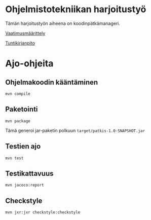 # Ohjelmistotekniikan harjoitustyö

Tämän harjoitustyön aiheena on koodinpätkämanageri.

[Vaatimusmäärittely](https://github.com/meklu/uni-ohtek/blob/master/dokkarit/vaatimusmäärittely.md)

[Tuntikirjanpito](https://github.com/meklu/uni-ohtek/blob/master/dokkarit/tuntikirjanpito.md)

# Ajo-ohjeita

## Ohjelmakoodin kääntäminen

`mvn compile`

## Paketointi

`mvn package`

Tämä generoi jar-paketin polkuun `target/patkis-1.0-SNAPSHOT.jar`

## Testien ajo

`mvn test`

## Testikattavuus

`mvn jacoco:report`

## Checkstyle

`mvn jxr:jxr checkstyle:checkstyle`
